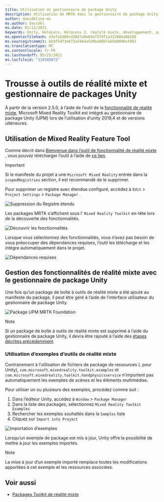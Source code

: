 ```yaml
---
title: Utilisation du gestionnaire de package Unity
description: Utilisation de MRTK dans le gestionnaire de package Unity
author: davidkline-ms
ms.author: davidkl
ms.date: 01/12/2021
keywords: Unity, HoloLens, HoloLens 2, réalité mixte, développement, packages MRTK,
ms.openlocfilehash: e3e7a2d06cd38d7a9e8daf579f1a312904a86280
ms.sourcegitcommit: bb9f54f3e872a5464a5d9ba88b7ab5b8896efd82
ms.translationtype: MT
ms.contentlocale: fr-FR
ms.lasthandoff: 05/25/2021
ms.locfileid: "110345072"
---
```

# <a name="mixed-reality-toolkit-and-unity-package-manager"></a>Trousse à outils de réalité mixte et gestionnaire de packages Unity

À partir de la version 2.5.0, à l’aide de l’outil de la [fonctionnalité de réalité mixte](/windows/mixed-reality/develop/unity/welcome-to-mr-feature-tool), Microsoft Mixed Reality Toolkit est intégré au gestionnaire de package Unity (UPM) lors de l’utilisation d’unity 2019,4 et de versions ultérieures.

## <a name="using-the-mixed-reality-feature-tool"></a>Utilisation de Mixed Reality Feature Tool

Comme décrit dans [Bienvenue dans l’outil de fonctionnalité de réalité mixte](/windows/mixed-reality/develop/unity/welcome-to-mr-feature-tool) , vous pouvez télécharger l’outil à l’aide de [ce lien](https://aka.ms/MRFeatureTool).

> [!IMPORTANT]
> Si le manifeste du projet a une `Microsoft Mixed Reality` entrée dans la `scopedRegistries` section, il est recommandé de le supprimer.
>
> Pour supprimer un registre avec étendue configuré, accédez à `Edit`  >  `Project Settings`  >  `Package Manager` .
>
> ![Suppression du Registre étendu](../features/images/packaging/RemoveScopedRegistry.png)

Les packages MRTK s’affichent sous l' `Mixed Reality Toolkit` en-tête lors de la découverte des fonctionnalités.

![Découvrir les fonctionnalités](../features/images/packaging/DiscoverFeatures.png)

Lorsque vous sélectionnez des fonctionnalités, vous n’avez pas besoin de vous préoccuper des dépendances requises, l’outil les télécharge et les intègre automatiquement dans le projet.

![Dépendances requises](../features/images/packaging/RequiredDependencies.png)

## <a name="managing-mixed-reality-features-with-the-unity-package-manager"></a>Gestion des fonctionnalités de réalité mixte avec le gestionnaire de package Unity

Une fois qu’un package de boîte à outils de réalité mixte a été ajouté au manifeste du package, il peut être géré à l’aide de l’interface utilisateur du gestionnaire de package Unity.

![Package UPM MRTK Foundation](../features/images/packaging/MRTK_FoundationUPM.png)

> [!NOTE]
> Si un package de boîte à outils de réalité mixte est supprimé à l’aide du gestionnaire de package Unity, il devra être rajouté à l’aide des [étapes décrites précédemment](#using-the-mixed-reality-feature-tool).

### <a name="using-mixed-reality-toolkit-examples"></a>Utilisation d’exemples d’outils de réalité mixte

Contrairement à l’utilisation de fichiers de package de ressources (. pour Unity), `com.microsoft.mixedreality.toolkit.examples` et `com.microsoft.mixedreality.toolkit.handphysicsservice` n’importent pas automatiquement les exemples de scènes et les éléments multimédias.

Pour utiliser un ou plusieurs des exemples, procédez comme suit :

1. Dans l’éditeur Unity, accédez à `Window` > `Package Manager`
1. Dans la liste des packages, sélectionnez `Mixed Reality Toolkit Examples`
1. Rechercher les exemples souhaités dans la `Samples` liste
1. Cliquez sur `Import into Project`

![Importation d’exemples](../features/images/packaging/MRTK_ExamplesUpm.png)

Lorsqu’un exemple de package est mis à jour, Unity offre la possibilité de mettre à jour les exemples importés.

> [!NOTE]
> La mise à jour d’un exemple importé remplace toutes les modifications apportées à cet exemple et les ressources associées.

## <a name="see-also"></a>Voir aussi

- [Packages Toolkit de réalité mixte](../packages/mrtk-packages.md)